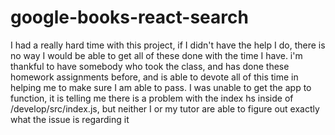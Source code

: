 # google-books-react-search

I had a really hard time with this project, if I didn't have the help I do, there is no way I would be able to get all of these done with the time I have. i'm thankful to have somebody who took the class, and has done these homework assignments before, and is able to devote all of this time in helping me to make sure I am able to pass. I was unable to get the app to function, it is telling me there is a problem with the index hs inside of /develop/src/index.js, but neither I or my tutor are able to figure out exactly what the issue is regarding it
